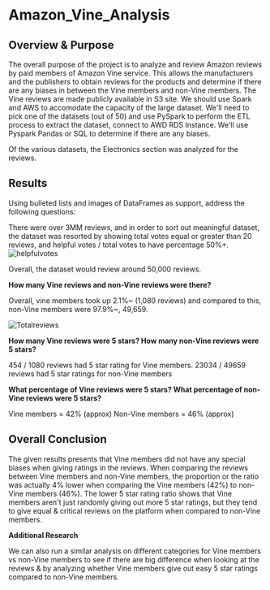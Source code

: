 # Amazon_Vine_Analysis


## Overview & Purpose

The overall purpose of the project is to analyze and review Amazon reviews by paid members of Amazon Vine service. This allows the manufacturers and the publishers to obtain reviews for the products and determine if there are any biases in between the Vine members and non-Vine members. The Vine reviews are made publicly available in S3 site. We should use Spark and AWS to accomodate the capacity of the large dataset. We'll need to pick one of the datasets (out of 50) and use PySpark to perform the ETL process to extract the dataset, connect to AWD RDS Instance. We'll use Pyspark Pandas or SQL to determine if there are any biases. 

Of the various datasets, the Electronics section was analyzed for the reviews. 

## Results
Using bulleted lists and images of DataFrames as support, address the following questions:


There were over 3MM reviews, and in order to sort out meaningful dataset, the dataset was resorted by showing total votes equal or greater than 20 reviews, and helpful votes / total votes to have percentage 50%+. 
![helpfulvotes](https://user-images.githubusercontent.com/89154507/144763659-d389eb67-4b44-4b1c-a3bf-1582d874c31c.jpg)

Overall, the dataset would review around 50,000 reviews. 

**How many Vine reviews and non-Vine reviews were there?**

Overall, vine members took up 2.1%~ (1,080 reviews) and compared to this, non-Vine members were 97.9%~, 49,659. 

![Totalreviews](https://user-images.githubusercontent.com/89154507/144763689-d7b453a1-6667-4ddd-9dfd-9a4e050f8a7c.jpg)



**How many Vine reviews were 5 stars? How many non-Vine reviews were 5 stars?**

454 / 1080 reviews had 5 star rating for Vine members. 
23034 / 49659 reviews had 5 star ratings for non-Vine members

**What percentage of Vine reviews were 5 stars? What percentage of non-Vine reviews were 5 stars?**

Vine members = 42% (approx)
Non-Vine members = 46% (approx) 


## Overall Conclusion
The given results presents that Vine members did not have any special biases when giving ratings in the reviews. When comparing the reviews between Vine members and non-Vine members, the proportion or the ratio was actually 4% lower when comparing the Vine members (42%) to non-Vine members (46%). The lower 5 star rating ratio shows that Vine members aren't just randomly giving out more 5 star ratings, but they tend to give equal & critical reviews on the platform when compared to non-Vine members. 

**Additional Research**

We can also run a similar analysis on different categories for Vine members vs non-Vine members to see if there are big difference when looking at the reviews & by analyzing whether Vine members give out easy 5 star ratings compared to non-Vine members. 
